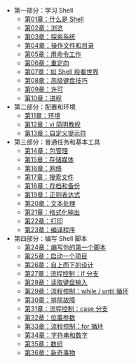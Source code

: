 - 第一部分：学习 Shell
  - [第01章：什么是 Shell](part-1-learning-the-shell/01-what-is-the-shell)
  - [第02章：浏览](part-1-learning-the-shell/02-navigation)
  - [第03章：探索系统](part-1-learning-the-shell/03-exploring-the-system)
  - [第04章：操作文件和目录](part-1-learning-the-shell/04-manipulating-files-and-directories)
  - [第05章：用命令工作](part-1-learning-the-shell/05-working-with-commands)
  - [第06章：重定向](part-1-learning-the-shell/06-redirection)
  - [第07章：如 Shell 般看世界](part-1-learning-the-shell/07-seeing-the-world-as-the-shell-sees-it)
  - [第08章：高级键盘技巧](part-1-learning-the-shell/08-advanced-keyboard-tricks)
  - [第09章：许可](part-1-learning-the-shell/09-permissions)
  - [第10章：进程](part-1-learning-the-shell/10-processes)
- 第二部分：配置和环境
  - [第11章：环境](part-2-configuration-and-the-environment/11-the-environment)
  - [第12章：vi 简明教程](part-2-configuration-and-the-environment/12-a-gentle-introduction-to-vi)
  - [第13章：自定义提示符](part-2-configuration-and-the-environment/13-custominzing-the-prompt)
- 第三部分：普通任务和基本工具
  - [第14章：包管理](part-3-common-tasks-and-essential-tools/14-package-management)
  - [第15章：存储媒体](part-3-common-tasks-and-essential-tools/15-storage-media)
  - [第16章：网络](part-3-common-tasks-and-essential-tools/16-networking)
  - [第17章：搜索文件](part-3-common-tasks-and-essential-tools/17-searching-for-files)
  - [第18章：存档和备份](part-3-common-tasks-and-essential-tools/18-archiving-and-backup)
  - [第19章：正则表达式](part-3-common-tasks-and-essential-tools/19-regular-expressions)
  - [第20章：文本处理](part-3-common-tasks-and-essential-tools/20-text-processing)
  - [第21章：格式化输出](part-3-common-tasks-and-essential-tools/21-formatting-output)
  - [第22章：打印](part-3-common-tasks-and-essential-tools/22-printing)
  - [第23章：编译程序](part-3-common-tasks-and-essential-tools/23-compiling-programs)
- 第四部分：编写 Shell 脚本
  - [第24章：编写你的第一个脚本](part-4-writing-shell-scripts/24-writing-your-first-script)
  - [第25章：启动一个项目](part-4-writing-shell-scripts/25-starting-a-project)
  - [第26章：自上而下的设计](part-4-writing-shell-scripts/26-top-down-design)
  - [第27章：流程控制：if 分支](part-4-writing-shell-scripts/27-flow-control-branching-with-if)
  - [第28章：读取键盘输入](part-4-writing-shell-scripts/28-reading-keyboard-input)
  - [第29章：流程控制：while / until 循环](part-4-writing-shell-scripts/29-flow-control-looping-with-while-until)
  - [第30章：排除故障](part-4-writing-shell-scripts/30-troubleshooting)
  - [第31章：流程控制：case 分支](part-4-writing-shell-scripts/31-flow-control-branching-with-case)
  - [第32章：位置参数](part-4-writing-shell-scripts/32-positional-parameters)
  - [第33章：流程控制：for 循环](part-4-writing-shell-scripts/33-flow-control-looping-with-for)
  - [第34章：字符串和数字](part-4-writing-shell-scripts/34-strings-and-numbers)
  - [第35章：数组](part-4-writing-shell-scripts/35-arrays)
  - [第36章：新奇事物](part-4-writing-shell-scripts/36-exotica)